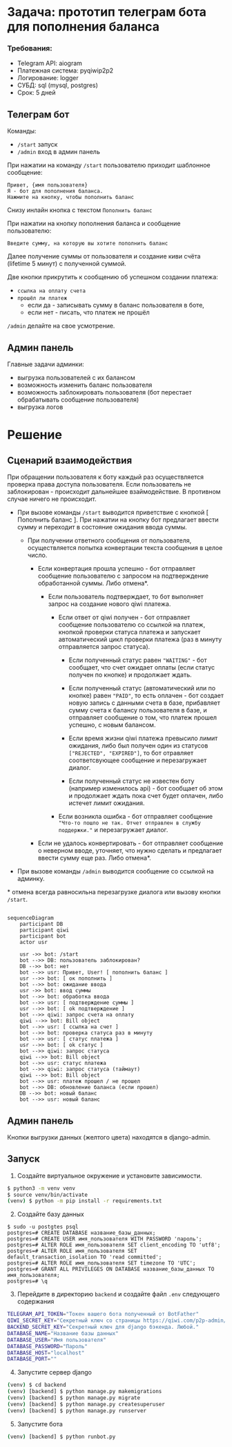# Задача: прототип телеграм бота для пополнения баланса

### Требования:

- Telegram API: aiogram
- Платежная система: pyqiwip2p2
- Логирование: logger
- СУБД: sql (mysql, postgres)
- Срок: 5 дней


## Телеграм бот

Команды:
- `/start` запуск
- `/admin` вход в админ панель

При нажатии на команду `/start` пользователю приходит шаблонное сообщение:

    Привет, {имя пользователя}
    Я - бот для пополнения баланса.
    Нажмите на кнопку, чтобы пополнить баланс

Снизу инлайн кнопка с текстом `Пополнить баланс`

При нажатии на кнопку пополнения баланса и сообщение пользователю: 

    Введите сумму, на которую вы хотите пополнить баланс

Далее получение суммы от пользователя и создание киви счёта (lifetime 5 минут) с полученной суммой.

Две кнопки прикрутить к сообщению об успешном создании платежа:
- `ссылка на оплату счета`
- `прошёл ли платеж` 
    - если да - записывать сумму в баланс пользователя в боте, 
    - если нет - писать, что платеж не прошёл

`/admin` делайте на свое усмотрение. 

## Админ панель
Главные задачи админки:
- выгрузка пользователей с их балансом
- возможность изменить баланс пользователя
- возможность заблокировать пользователя (бот перестает обрабатывать сообщение пользователя)
- выгрузка логов


# Решение
## Сценарий взаимодействия

При обращении пользователя к боту каждый раз осуществляется проверка права доступа пользователя. Если пользователь не заблокирован - происходит дальнейшее взаймодействие. В противном случае ничего не происходит.

- При вызове команды `/start` выводится приветствие с кнопкой [ Пополнить баланс ]. При нажатии на кнопку бот предлагает ввести сумму и переходит в состояние ожидания ввода суммы. 

    - При получении ответного сообщения от пользователя, осуществляется попытка конвертации текста сообщения в целое число.

        - Если конвертация прошла успешно - бот отправляет сообщение пользователю с запросом на подтверждение обработанной суммы. Либо отмена*.

            - Если пользователь подтверждает, то бот выполняет запрос на создание нового qiwi платежа.

                - Если ответ от qiwi получен - бот отправляет сообщение пользователю со ссылкой на платеж, кнопкой проверки статуса платежа и запускает автоматический цикл проверки платежа (раз в минуту отправляется запрос статуса).

                    - Если полученный статус равен `"WAITING"` - бот сообщает, что счет ожидает оплаты (если статус получен по кнопке) и продолжает ждать.

                    - Если полученный статус (автоматический или по кнопке) равен `"PAID"`, то есть оплачен - бот создает новую запись с данными счета в базе, прибавляет сумму счета к балансу пользователя в базе, и отправляет сообщение о том, что платеж прошел успешно, с новым балансом.

                    - Если время жизни qiwi платежа превысило лимит ожидания, либо был получен один из статусов `["REJECTED", "EXPIRED"]`, то бот отравляет соответсвующее сообщение и перезагружает диалог.

                    - Если полученный статус не известен боту (например изменилось api) - бот сообщает об этом и продолжает ждать пока счет будет оплачен, либо истечет лимит ожидания.

                - Если возникла ошибка - бот отправляет сообщение `"Что-то пошло не так. Отчет отправлен в службу поддержки."` и перезагружает диалог.

        - Если не удалось конвертировать - бот отправляет сообщение о неверном вводе, уточняет, что нужно сделать и предлагает ввести сумму еще раз. Либо отмена*.

- При вызове команды `/admin` выводится сообщение со ссылкой на админку. 

\* отмена всегда равносильна перезагрузке диалога или вызову кнопки `/start`.

```mermaid

sequenceDiagram
    participant DB
    participant qiwi
    participant bot
    actor usr
    
    usr ->> bot: /start
    bot -->> DB: пользователь заблокирован?
    DB -->> bot: нет
    bot -->> usr: Привет, User! [ пополнить баланс ]
    usr -->> bot: [ ок пополнить ]
    bot -->> bot: ожидание ввода
    usr ->> bot: ввод суммы
    bot -->> bot: обработка ввода
    bot -->> usr: [ подтверждение суммы ]
    usr -->> bot: [ ok подтверждение ]
    bot -->> qiwi: запрос счета на оплату
    qiwi -->> bot: Bill object
    bot -->> usr: [ ссылка на счет ]
    bot -->> bot: проверка статуса раз в минуту
    bot -->> usr: [ статус платежа ]
    usr -->> bot: [ ok статус ]
    bot -->> qiwi: запрос статуса
    qiwi -->> bot: Bill object
    bot -->> usr: статус платежа
    bot -->> qiwi: запрос статуса (таймаут)
    qiwi -->> bot: Bill object
    bot -->> usr: платеж прошел / не прошел
    bot -->> DB: обновление баланса (если прошел)
    DB -->> bot: новый баланс
    bot -->> usr: новый баланс
```
## Админ панель

Кнопки выгрузки данных (желтого цвета) находятся в django-admin.

## Запуск

1. Создайте виртуальное окружение и установите зависимости.
```bash
$ python3 -m venv venv
$ source venv/bin/activate
(venv) $ python -m pip install -r requirements.txt
```

2. Создайте базу данных
```
$ sudo -u postgtes psql
postgres=# CREATE DATABASE название_базы_данных;
postgres=# CREATE USER имя_пользователя WITH PASSWORD 'пароль';
postgres=# ALTER ROLE имя_пользователя SET client_encoding TO 'utf8';
postgres=# ALTER ROLE имя_пользователя SET default_transaction_isolation TO 'read committed';
postgres=# ALTER ROLE имя_пользователя SET timezone TO 'UTC';
postgres=# GRANT ALL PRIVILEGES ON DATABASE название_базы_данных TO имя_пользователя;
postgres=# \q
```

3. Перейдите в директорию `backend` и создайте файл `.env` следующего содержания
```bash
TELEGRAM_API_TOKEN="Токен вашего бота полученный от BotFather"
QIWI_SECRET_KEY="Секретный ключ со страницы https://qiwi.com/p2p-admin/transfers/api (из пары ключей публичный, секретный)"
BACKEND_SECRET_KEY="Секретный ключ для django бэкенда. Любой."
DATABASE_NAME="Название базы данных"
DATABASE_USER="Имя пользователя"
DATABASE_PASSWORD="Пароль"
DATABASE_HOST="localhost"
DATABASE_PORT=""
```

4. Запустите сервер django
```bash
(venv) $ cd backend
(venv) [backend] $ python manage.py makemigrations
(venv) [backend] $ python manage.py migrate
(venv) [backend] $ python manage.py createsuperuser
(venv) [backend] $ python manage.py runserver

```

5. Запустите бота
```bash
(venv) [backend] $ python runbot.py
```
